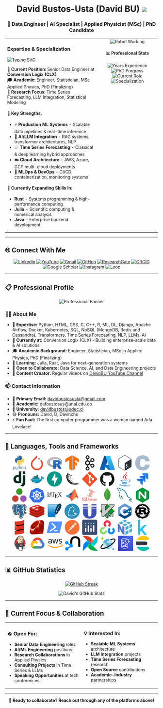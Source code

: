 <div align="center">

# **David Bustos-Usta (David BU)** <a href="https://media.giphy.com/media/hvRJCLFzcasrR4ia7z/giphy.gif"><img src="https://media.giphy.com/media/hvRJCLFzcasrR4ia7z/giphy.gif" width="30px"></a>

### 🎯 **Data Engineer | AI Specialist | Applied Physicist (MSc) | PhD Candidate**

</div>

<table>
<tr>
<td width="60%" valign="top">

### **Expertise & Specialization**

<p align="left">
  <a href="https://github.com/dfbustosus">
    <img src="https://readme-typing-svg.herokuapp.com?font=Fira+Code&size=20&pause=1000&color=3390FF&width=435&lines=Data+Engineering;Data+Science;AI+%26+LLMs;Backend+Development;Time+Series+Forecasting" alt="Typing SVG" />
  </a>
</p>

**🏢 Current Position:** Senior Data Engineer at **Conversion Logix (CLX)**  
**🎓 Academic:** Engineer, Statistician, MSc Applied Physics, PhD (Finalizing)  
**🔬 Research Focus:** Time Series Forecasting, LLM Integration, Statistical Modeling  

#### **🚀 Key Strengths:**
- ⚡ **Production ML Systems** - Scalable data pipelines & real-time inference
- 🧠 **AI/LLM Integration** - RAG systems, transformer architectures, NLP
- 📈 **Time Series Forecasting** - Classical & deep learning hybrid approaches  
- ☁️ **Cloud Architecture** - AWS, Azure, GCP multi-cloud deployments
- 🔄 **MLOps & DevOps** - CI/CD, containerization, monitoring systems

#### **🌱 Currently Expanding Skills In:**
- **Rust** - Systems programming & high-performance computing
- **Julia** - Scientific computing & numerical analysis  
- **Java** - Enterprise backend development

</td>
<td width="40%" valign="top" align="center">

<img src="https://media.giphy.com/media/3oKIPnAiaMCws8nOsE/giphy.gif" width="200" alt="Robot Working" />

#### **📊 Professional Stats**
![Years Experience](https://img.shields.io/badge/Experience-7%2B%20Years-3390FF?style=flat-square&logo=calendar)  
![PhD Progress](https://img.shields.io/badge/PhD%20Status-Finalizing-3390FF?style=flat-square&logo=graduationcap)  
![Current Role](https://img.shields.io/badge/Level-Senior%20Engineer-3390FF?style=flat-square&logo=briefcase)  
![Specialization](https://img.shields.io/badge/Focus-AI%20%26%20Data%20Engineering-3390FF?style=flat-square&logo=robot)

</td>
</tr>
</table>

---

## **🌐 Connect With Me**

<div align="center">

[![LinkedIn](https://img.shields.io/badge/LinkedIn-David%20Bustos%20Usta-0077B5?style=for-the-badge&logo=linkedin&logoColor=white)](https://www.linkedin.com/in/%F0%9F%91%A8%E2%80%8D%F0%9F%92%BBdavid-bustos-usta-180676a0/) [![YouTube](https://img.shields.io/badge/YouTube-DavidBU-FF0000?style=for-the-badge&logo=youtube&logoColor=white)](https://www.youtube.com/channel/UC4b2wnFR8zzoy8ApjUXaU-g) [![Gmail](https://img.shields.io/badge/Gmail-davidbustosusta@gmail.com-D14836?style=for-the-badge&logo=gmail&logoColor=white)](mailto:davidbustosusta@gmail.com) [![GitHub](https://img.shields.io/github/followers/dfbustosus?label=GitHub%20Followers&style=for-the-badge&logo=github&logoColor=white&color=181717)](https://github.com/dfbustosus) [![ResearchGate](https://img.shields.io/badge/ResearchGate-David%20Bustos-00CCBB?style=for-the-badge&logo=researchgate&logoColor=white)](https://www.researchgate.net/profile/David-Bustos-Usta-2/publications?sorting=recentlyAdded&editMode=1) [![ORCID](https://img.shields.io/badge/ORCID-A6CE39?style=for-the-badge&logo=orcid&logoColor=white)](https://orcid.org/0000-0001-6431-9203) [![Google Scholar](https://img.shields.io/badge/Google%20Scholar-4285F4?style=for-the-badge&logo=googlescholar&logoColor=white)](https://scholar.google.com/citations?user=mozIJRoAAAAJ&hl=es) [![Instagram](https://img.shields.io/badge/Instagram-E4405F?style=for-the-badge&logo=instagram&logoColor=white)](https://www.instagram.com/davidusta/) [![Loop](https://img.shields.io/badge/Loop-FF6B6B?style=for-the-badge&logo=frontiersin&logoColor=white)](https://loop.frontiersin.org/people/2725451/overview)


</div>

---

## **📋 Professional Profile**

<div align="center">
<img src="https://readme-typing-svg.herokuapp.com?font=Fira+Code&weight=500&size=24&duration=3000&pause=1000&color=3390FF&background=000000&center=true&vCenter=true&width=800&height=100&lines=Data+Engineer+%7C+AI+Specialist+%7C+Applied+Physicist;Building+Scalable+ML+Systems+%26+Data+Pipelines;PhD+Candidate+in+Modeling;Python+%7C+AI%2FLLM+%7C+Time+Series+%7C+Cloud+Architecture" alt="Professional Banner" />
</div>

### **👨‍💼 About Me**
- 🎯 **Expertise:** Python, HTML, CSS, C, C++, R, ML, DL, Django, Apache Airflow, Docker, Kubernetes, SQL, NoSQL (MongoDB, Redis and Cassandra), Transformers, Time Series Forecasting, NLP, LLMs, AI
- 🏢 **Currently at:** Conversion Logix (CLX) - Building enterprise-scale data & AI solutions
- 🎓 **Academic Background:** Engineer, Statistician, MSc in Applied Physics, PhD (Finalizing)  
- 🌱 **Learning:** Julia, Rust, Java for next-generation systems  
- 🤝 **Open to Collaborate:** Data Science, AI, and Data Engineering projects
- 🎥 **Content Creator:** Regular videos on [DavidBU YouTube Channel](https://www.youtube.com/channel/UC4b2wnFR8zzoy8ApjUXaU-g)

### **📫 Contact Information**
- 📧 **Primary Email:** davidbustosusta@gmail.com  
- 📧 **Academic:** dafbustosus@unal.edu.co  
- 📧 **University:** davidbustos@udec.cl  
- 😄 **Pronouns:** David, D, Davincho
- ⚡ **Fun Fact:** The first computer programmer was a woman named Ada Lovelace!

---

## **🔨 Languages, Tools and Frameworks**

<div align="center">
<img src="https://github.com/devicons/devicon/blob/master/icons/python/python-original-wordmark.svg" title="Python" alt="Python" width="50" height="50"/>&nbsp;
<img src="https://github.com/devicons/devicon/blob/master/icons/pytorch/pytorch-original.svg" title="Pytorch" alt="Pytorch" width="50" height="50"/>&nbsp;
<img src="https://github.com/devicons/devicon/blob/master/icons/r/r-original.svg" title="R" alt="R" width="50" height="50"/>&nbsp;
<img src="https://github.com/devicons/devicon/blob/master/icons/tensorflow/tensorflow-original.svg" title="Tensorflow" alt="Tensorflow" width="50" height="50"/>&nbsp;
<img src="https://github.com/devicons/devicon/blob/master/icons/apachekafka/apachekafka-original.svg" title="Kafka" alt="Kafka" width="50" height="50"/>&nbsp;
<img src="https://github.com/devicons/devicon/blob/master/icons/azure/azure-original.svg" title="Azure" alt="Azure" width="50" height="50"/>&nbsp;
<img src="https://github.com/devicons/devicon/blob/master/icons/bash/bash-original.svg" title="Bash" alt="Bash" width="50" height="50"/>&nbsp;
<img src="https://github.com/devicons/devicon/blob/master/icons/c/c-original.svg" title="C" alt="C" width="50" height="50"/>&nbsp;
<img src="https://github.com/devicons/devicon/blob/master/icons/django/django-plain.svg" title="Django" alt="Django" width="50" height="50"/>&nbsp;
<img src="https://github.com/devicons/devicon/blob/master/icons/docker/docker-original.svg" title="Docker" alt="Docker" width="50" height="50"/>&nbsp;
<img src="https://github.com/devicons/devicon/blob/master/icons/fastapi/fastapi-original.svg" title="FastAPI" alt="FastAPI" width="50" height="50"/>&nbsp;
<img src="https://github.com/devicons/devicon/blob/master/icons/flask/flask-original.svg" title="Flask" alt="Flask" width="50" height="50"/>&nbsp;
<img src="https://github.com/devicons/devicon/blob/master/icons/git/git-original.svg" title="Git" alt="Git" width="50" height="50"/>&nbsp;
<img src="https://github.com/devicons/devicon/blob/master/icons/github/github-original.svg" title="Github" alt="Github" width="50" height="50"/>&nbsp;
<img src="https://github.com/devicons/devicon/blob/master/icons/java/java-original.svg" title="Java" alt="Java" width="50" height="50"/>&nbsp;
<img src="https://github.com/devicons/devicon/blob/master/icons/jira/jira-original.svg" title="Jira" alt="Jira" width="50" height="50"/>&nbsp;
<img src="https://github.com/devicons/devicon/blob/master/icons/julia/julia-original.svg" title="Julia" alt="Julia" width="50" height="50"/>&nbsp;
<img src="https://github.com/devicons/devicon/blob/master/icons/kubernetes/kubernetes-plain.svg" title="Kubernetes" alt="Kubernetes" width="50" height="50"/>&nbsp;
<img src="https://github.com/devicons/devicon/blob/master/icons/latex/latex-original.svg" title="Latex" alt="Latex" width="50" height="50"/>&nbsp;
<img src="https://github.com/devicons/devicon/blob/master/icons/matlab/matlab-original.svg" title="Matlab" alt="Matlab" width="50" height="50"/>&nbsp;
<img src="https://github.com/devicons/devicon/blob/master/icons/microsoftsqlserver/microsoftsqlserver-plain-wordmark.svg" title="SQLServer" alt="SQLServer" width="50" height="50"/>&nbsp;
<img src="https://github.com/devicons/devicon/blob/master/icons/mongodb/mongodb-original.svg" title="MongoDB" alt="MongoDB" width="50" height="50"/>&nbsp;
<img src="https://github.com/devicons/devicon/blob/master/icons/mysql/mysql-original.svg" title="MySQL" alt="MySQL" width="50" height="50"/>&nbsp;
<img src="https://github.com/devicons/devicon/blob/master/icons/nginx/nginx-original.svg" title="NGINX" alt="NGINX" width="50" height="50"/>&nbsp;
<img src="https://github.com/devicons/devicon/blob/master/icons/postgresql/postgresql-original.svg" title="Postgre" alt="Postgre" width="50" height="50"/>&nbsp;
<img src="https://github.com/devicons/devicon/blob/master/icons/redis/redis-original.svg" title="Redis" alt="Redis" width="50" height="50"/>&nbsp;
<img src="https://github.com/devicons/devicon/blob/master/icons/sqlite/sqlite-original.svg" title="SQLLIte" alt="SQLIte" width="50" height="50"/>&nbsp;
<img src="https://github.com/devicons/devicon/blob/master/icons/yarn/yarn-original.svg" title="Yarn" alt="Yarn" width="50" height="50"/>&nbsp;
<img src="https://github.com/devicons/devicon/blob/master/icons/unix/unix-original.svg" title="Unix" alt="Unix" width="50" height="50"/>&nbsp;
<img src="https://github.com/devicons/devicon/blob/master/icons/vim/vim-original.svg" title="Vim" alt="Vim" width="50" height="50"/>&nbsp;
<img src="https://github.com/devicons/devicon/blob/master/icons/cplusplus/cplusplus-original.svg" title="Cpp" alt="Cpp" width="50" height="50"/>&nbsp;
<img src="https://github.com/devicons/devicon/blob/master/icons/rust/rust-original.svg" title="Rust" alt="Rust" width="50" height="50"/>&nbsp;
<img src="https://github.com/devicons/devicon/blob/master/icons/scala/scala-original.svg" title="Scala" alt="Scala" width="50" height="50"/>&nbsp;
<img src="https://github.com/devicons/devicon/blob/master/icons/ruby/ruby-original.svg" title="Ruby" alt="Ruby" width="50" height="50"/>&nbsp;
<img src="https://github.com/devicons/devicon/blob/master/icons/powershell/powershell-original.svg" title="Powershell" alt="Powershell" width="50" height="50"/>&nbsp;
<img src="https://github.com/devicons/devicon/blob/master/icons/postman/postman-original.svg" title="Postman" alt="Postman" width="50" height="50"/>&nbsp;
<img src="https://github.com/devicons/devicon/blob/master/icons/plotly/plotly-original.svg" title="Plotly" alt="Plotly" width="50" height="50"/>&nbsp;
<img src="https://github.com/devicons/devicon/blob/master/icons/opencv/opencv-original.svg" title="OpenCV" alt="OpenCV" width="50" height="50"/>&nbsp;
<img src="https://github.com/devicons/devicon/blob/master/icons/numpy/numpy-original.svg" title="Numpy" alt="Numpy" width="50" height="50"/>&nbsp;
<img src="https://github.com/devicons/devicon/blob/master/icons/kaggle/kaggle-original.svg" title="Kaggle" alt="Kaggle" width="50" height="50"/>&nbsp;
<img src="https://github.com/devicons/devicon/blob/master/icons/jenkins/jenkins-original.svg" title="Jenkins" alt="Jenkins" width="50" height="50"/>&nbsp;
<img src="https://github.com/devicons/devicon/blob/master/icons/googlecloud/googlecloud-original.svg" title="GCP" alt="GCP" width="50" height="50"/>&nbsp;
<img src="https://github.com/devicons/devicon/blob/master/icons/amazonwebservices/amazonwebservices-original-wordmark.svg" title="AWS" alt="AWS" width="50" height="50"/>&nbsp;
<img src="https://github.com/devicons/devicon/blob/master/icons/neo4j/neo4j-original.svg" title="Neo4J" alt="Neo4J" width="50" height="50"/>&nbsp;
<img src="https://github.com/devicons/devicon/blob/master/icons/apacheairflow/apacheairflow-original.svg" title="Airflow" alt="Airflow" width="50" height="50"/>&nbsp;
<img src="https://github.com/devicons/devicon/blob/master/icons/cosmosdb/cosmosdb-original.svg" title="CosmosDB" alt="CosmosDB" width="50" height="50"/>&nbsp;
<img src="https://github.com/devicons/devicon/blob/master/icons/dynamodb/dynamodb-original.svg" title="DynamoDB" alt="DynamoDB" width="50" height="50"/>&nbsp;
<img src="https://github.com/devicons/devicon/blob/master/icons/elasticsearch/elasticsearch-original.svg" title="ElasticSearch" alt="ElasticSearch" width="50" height="50"/>
</div>

---

## **📊 GitHub Statistics**

<div align="center">

[![GitHub Streak](https://streak-stats.demolab.com?user=dfbustosus&theme=dark&hide_border=true&background=000000&ring=3390FF&fire=3390FF&currStreakLabel=3390FF)](https://git.io/streak-stats)

![David's GitHub Stats](https://github-readme-stats.vercel.app/api?username=dfbustosus&show_icons=true&theme=dark&hide_border=true&bg_color=000000&title_color=3390FF&icon_color=3390FF&text_color=ffffff)

</div>

---

## **🎯 Current Focus & Collaboration**

<table>
<tr>
<td width="50%" valign="top">

### **� Open For:**
- **Senior Data Engineering** roles
- **AI/ML Engineering** positions  
- **Research Collaborations** in Applied Physics
- **Consulting Projects** in Time Series & LLMs
- **Speaking Opportunities** at tech conferences

</td>
<td width="50%" valign="top">

### **💡 Interested In:**
- **Scalable ML Systems** architecture
- **LLM Integration** projects
- **Time Series Forecasting** research
- **Open Source** contributions
- **Academic-Industry** partnerships

</td>
</tr>
</table>

---

<div align="center">

**📧 Ready to collaborate? Reach out through any of the platforms above!**

</div>
